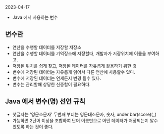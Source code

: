 2023-04-17
- Java 에서 사용하는 변수


## 변수란
- 연산을 수행할 데이터를 저장할 저장소
- 연산을 수행할 데이터를 기억장소에 저장할때, 개발자가 저장위치에 이름을 부여하고,
- 저장된 위치를 쉽게 찾고, 저장된 데이터를 자유롭게 활용하기 위한 것
- 변수에 저장된 데이터는 자유롭게 읽어서 다른 연산에 사용할수 있다.
- 변수에 저장된 데이터는 언제든지 변경 될수 있다.
- 변수는 관리할때 상당한 신중함이 필요하다.

## Java 에서 변수(명) 선언 규칙
- 첫글자는 '영문소문자' 두번째 부터는 영문대소문자, 숫자, under bar(score)(_)
- 가능하면 2단어 이상을 조합하여 단어 이름만으로 어떤 데이터가 저장되는지 알수 있도록 하는 것이 좋다.
